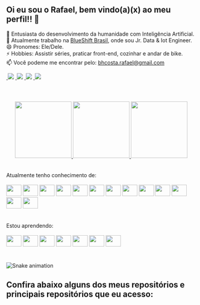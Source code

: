 ## Oi eu sou o Rafael, bem vindo(a)(x) ao meu perfil!! 🖖
🤖 Entusiasta do desenvolvimento da humanidade com Inteligência Artificial. <br>
💼 Atualmente trabalho na [BlueShift Brasil](https://blueshift.com.br/), onde sou Jr. Data & Iot Engineer. <br>
😄 Pronomes: Ele/Dele. <br>
⚡ Hobbies: Assistir séries, praticar front-end, cozinhar e andar de bike. <br>
📫 Você podeme me encontrar pelo: bhcosta.rafael@gmail.com <br>

<div>
<a href="https://www.linkedin.com/in/rafaelbhcosta/" alt="Linkedin"> <img src="https://img.shields.io/badge/-Linkedin-1A1C26?style=for-the-badge&logo=Linkedin&logoColor=3BBFA7&link=https://www.linkedin.com/in/rafaelbhcosta/"/></a>
<a href="https://www.instagram.com/task.dev/" alt="Instagram"> <img src="https://img.shields.io/badge/-Instagram-1A1C26?style=for-the-badge&logo=Instagram&logoColor=3BBFA7&link=https://www.instagram.com/task.dev/"/></a>
<a href="https://discord.gg/rv6gCMt2UN" alt="Discord"> <img src="https://img.shields.io/badge/-Discord-1A1C26?style=for-the-badge&logo=Discord&logoColor=3BBFA7&link=https://discord.gg/rv6gCMt2UN"/></a>
<a href="https://discord.gg/rv6gCMt2UN" alt="E-mail"> <img src="https://img.shields.io/badge/E-mail-1A1C26?style=for-the-badge&logo=Gmail&logoColor=3BBFA7&link=https://discord.gg/rv6gCMt2UN"/></a>
</div>

#

<div align="center">
<br>
  <a href="https://github.com/rafaelbhcosta">
  <img height="150em" src="https://github-readme-stats.vercel.app/api?username=rafaelbhcosta&show_icons=true&theme=dark&include_all_commits=true&count_private=true"/>
  <img height="150em" src="https://github-readme-stats.vercel.app/api/top-langs/?username=rafaelbhcosta&layout=compact&langs_count=7&theme=dark"/>
  <img height="150em" src="https://github-readme-streak-stats.herokuapp.com/?user=rafaelbhcosta&theme=dark&hide_border=true" />
  </a>
</div>
<br>
<br>
Atualmente tenho conhecimento de:
<div style="display: inline_block"><br>
    <img height="30" width="40" src="https://cdn.jsdelivr.net/gh/devicons/devicon/icons/azure/azure-original.svg" />
    <img height="30" width="40" src="https://cdn.jsdelivr.net/gh/devicons/devicon/icons/html5/html5-original.svg" />
    <img height="30" width="40" src="https://cdn.jsdelivr.net/gh/devicons/devicon/icons/css3/css3-original.svg" />
    <img height="30" width="40" src="https://cdn.jsdelivr.net/gh/devicons/devicon/icons/javascript/javascript-original.svg" />
    <img height="30" width="40" src="https://cdn.jsdelivr.net/gh/devicons/devicon/icons/python/python-original.svg" />
    <img height="30" width="40" src="https://cdn.jsdelivr.net/gh/devicons/devicon/icons/lua/lua-original-wordmark.svg" />
    <img height="30" width="40" src="https://cdn.jsdelivr.net/gh/devicons/devicon/icons/mysql/mysql-original.svg" />
    <img height="30" width="40" src="https://cdn.jsdelivr.net/gh/devicons/devicon/icons/docker/docker-plain.svg" />
    <img height="30" width="40" src="https://cdn.jsdelivr.net/gh/devicons/devicon/icons/figma/figma-original.svg" />
    <img height="30" width="40" src="https://cdn.jsdelivr.net/gh/devicons/devicon/icons/git/git-original.svg" />
    <img height="30" width="40" src="https://cdn.jsdelivr.net/gh/devicons/devicon/icons/gimp/gimp-original.svg" />
    <img height="30" width="40" src="https://cdn.jsdelivr.net/gh/devicons/devicon/icons/pycharm/pycharm-original.svg" />
    <img height="30" width="40" src="https://cdn.jsdelivr.net/gh/devicons/devicon/icons/devicon/devicon-original.svg" />



</div>
<br>
<br>
Estou aprendendo:
<div style="display: inline_block"><br>
    <img height="30" width="40" src="https://cdn.jsdelivr.net/gh/devicons/devicon/icons/nodejs/nodejs-original.svg" />
    <img height="30" width="40" src="https://cdn.jsdelivr.net/gh/devicons/devicon/icons/sass/sass-original.svg" />
    <img height="30" width="40" src="https://cdn.jsdelivr.net/gh/devicons/devicon/icons/bootstrap/bootstrap-plain.svg" />
    <img height="30" width="40" src="https://cdn.jsdelivr.net/gh/devicons/devicon/icons/react/react-original.svg" />
    <img height="30" width="40" src="https://cdn.jsdelivr.net/gh/devicons/devicon/icons/jupyter/jupyter-original-wordmark.svg" />
    <img height="30" width="40" src="https://cdn.jsdelivr.net/gh/devicons/devicon/icons/amazonwebservices/amazonwebservices-original.svg" />
    <img height="30" width="40" src="https://cdn.jsdelivr.net/gh/devicons/devicon/icons/gitlab/gitlab-original.svg" />

</div>

#

<div>
    
  ![Snake animation](https://github.com/rafaelbhcosta/rafaelbhcosta/blob/output/github-contribution-grid-snake.svg)

## Confira abaixo alguns dos meus repositórios e principais repositórios que eu acesso:
<br>
</div>



